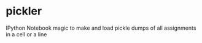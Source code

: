 # pickler
IPython Notebook magic to make and load pickle dumps of all assignments in a cell or a line
